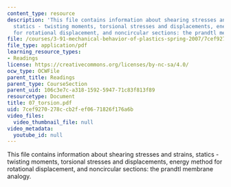 ```yaml
---
content_type: resource
description: 'This file contains information about shearing stresses and strains,
  statics - twisting moments, torsional stresses and displacements, energy method
  for rotational displacement, and noncircular sections: the prandtl membrane analogy.'
file: /courses/3-91-mechanical-behavior-of-plastics-spring-2007/7cef9270278ccb2fef0671826f176a6b_07_torsion.pdf
file_type: application/pdf
learning_resource_types:
- Readings
license: https://creativecommons.org/licenses/by-nc-sa/4.0/
ocw_type: OCWFile
parent_title: Readings
parent_type: CourseSection
parent_uid: 106c3e7c-a318-1592-5947-71c83f813f89
resourcetype: Document
title: 07_torsion.pdf
uid: 7cef9270-278c-cb2f-ef06-71826f176a6b
video_files:
  video_thumbnail_file: null
video_metadata:
  youtube_id: null
---
```

This file contains information about shearing stresses and strains, statics - twisting moments, torsional stresses and displacements, energy method for rotational displacement, and noncircular sections: the prandtl membrane analogy.
